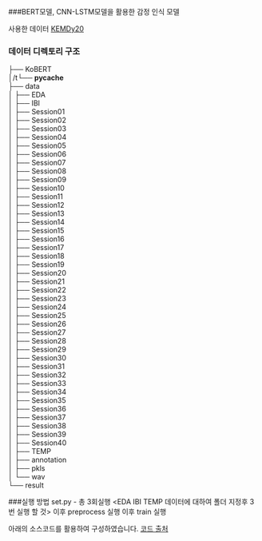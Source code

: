 ###BERT모델, CNN-LSTM모델을 활용한 감정 인식 모델

사용한 데이터 [KEMDy20](https://nanum.etri.re.kr/share/kjnoh/KEMDy20?lang=ko_KR)


### 데이터 디렉토리 구조

├── KoBERT  
│/t└── __pycache__  
├── data  
│   ├── EDA  
│   ├── IBI  
│   ├── Session01  
│   ├── Session02  
│   ├── Session03  
│   ├── Session04  
│   ├── Session05  
│   ├── Session06  
│   ├── Session07  
│   ├── Session08  
│   ├── Session09  
│   ├── Session10  
│   ├── Session11  
│   ├── Session12  
│   ├── Session13  
│   ├── Session14  
│   ├── Session15  
│   ├── Session16  
│   ├── Session17  
│   ├── Session18  
│   ├── Session19  
│   ├── Session20  
│   ├── Session21  
│   ├── Session22  
│   ├── Session23  
│   ├── Session24  
│   ├── Session25  
│   ├── Session26  
│   ├── Session27  
│   ├── Session28  
│   ├── Session29  
│   ├── Session30  
│   ├── Session31  
│   ├── Session32  
│   ├── Session33  
│   ├── Session34  
│   ├── Session35  
│   ├── Session36  
│   ├── Session37  
│   ├── Session38  
│   ├── Session39  
│   ├── Session40  
│   ├── TEMP  
│   ├── annotation  
│   ├── pkls  
│   └── wav  
└── result  
  
###실행 방법
set.py - 총 3회실행 <EDA IBI TEMP 데이터에 대하여 폴더 지정후 3번 실행 할 것>
이후 preprocess 실행
이후 train 실행


아래의 소스코드를 활용하여 구성하였습니다.
[코드 출처](https://github.com/youngbin-ro/audiotext-transformer)
  
